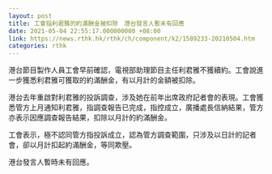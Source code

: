 ```yaml
---
layout: post
title: 工會指利君雅的約滿酬金被扣除　港台發言人暫未有回應
date: 2021-05-04 22:55:17.000000000 +08:00
link: https://news.rthk.hk/rthk/ch/component/k2/1589233-20210504.htm
categories: rthk
---
```


港台節目製作人員工會早前確認，電視部助理節目主任利君雅不獲續約。工會說進一步獲悉利君雅可獲取的約滿酬金，有以月計的金額被扣除。

港台去年重啟對利君雅的投訴調查，涉及她在前年出席政府記者會的表現。工會獲悉管方上月通知利君雅，指調查報告已完成，指控成立，廣播處長信納結果，管方亦表示因應調查報告結果，扣除以月計的約滿酬金。

工會表示，極不認同管方指投訴成立，認為管方調查範圍，只涉及以日計的記者會，卻以月計扣起約滿酬金，等同欺壓。

港台發言人暫時未有回應。
